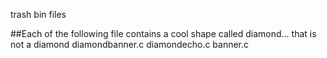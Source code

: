 trash bin files

##Each of the following file contains a cool shape called diamond... that is not a diamond
diamondbanner.c
diamondecho.c
banner.c